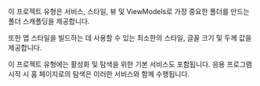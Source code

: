 ﻿이 프로젝트 유형은 서비스, 스타일, 뷰 및 ViewModels로 가장 중요한 폴더를 만드는 폴더 스캐폴딩을 제공합니다.

또한 앱 스타일을 빌드하는 데 사용할 수 있는 최소한의 스타일, 글꼴 크기 및 두께 값을 제공합니다.

이 프로젝트 유형에는 활성화 및 탐색을 위한 기본 서비스도 포함됩니다. 응용 프로그램 시작 시 홈 페이지로의 탐색은 이러한 서비스와 함께 수행됩니다.
